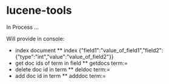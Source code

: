 lucene-tools
============

In Process ...


Will provide in console:

* index document
** index {"field1":"value_of_field1","field2":{"type":"int","value":"value_of_field2"}}
* get doc ids of term in field
** getdocs term:<field>=<term> <offset> <count>
* delete doc id in term 
** deldoc term:<field>=<term> <docId>
* add doc id in term
** adddoc term:<field>=<term> <docId>

